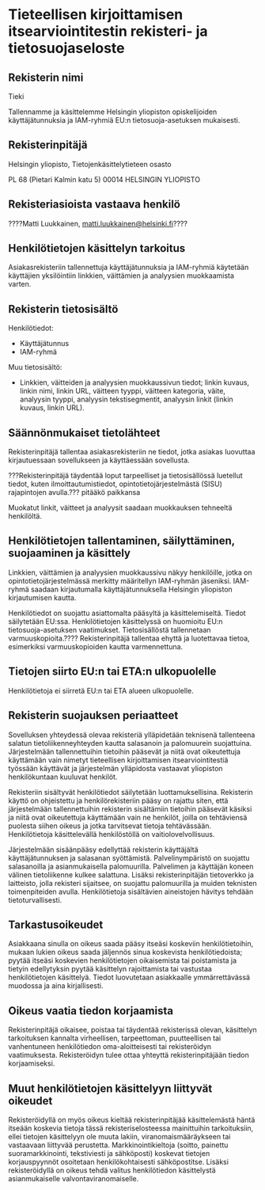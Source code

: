 # Tieteellisen kirjoittamisen itsearviointitestin rekisteri- ja tietosuojaseloste

## Rekisterin nimi

Tieki

Tallennamme ja käsittelemme Helsingin yliopiston opiskelijoiden käyttäjätunnuksia ja IAM-ryhmiä EU:n tietosuoja-asetuksen mukaisesti.

## Rekisterinpitäjä

Helsingin yliopisto, Tietojenkäsittelytieteen osasto

PL 68 (Pietari Kalmin katu 5)
00014 HELSINGIN YLIOPISTO

## Rekisteriasioista vastaava henkilö

????Matti Luukkainen, matti.luukkainen@helsinki.fi????

## Henkilötietojen käsittelyn tarkoitus

Asiakasrekisteriin tallennettuja käyttäjätunnuksia ja IAM-ryhmiä käytetään käyttäjien yksilöintiin linkkien, väittämien ja analyysien muokkaamista varten.

## Rekisterin tietosisältö

Henkilötiedot:

* Käyttäjätunnus
* IAM-ryhmä

Muu tietosisältö:

* Linkkien, väitteiden ja analyysien muokkaussivun tiedot; linkin kuvaus, linkin nimi, linkin URL, väitteen tyyppi, väitteen kategoria, väite, analyysin tyyppi, analyysin tekstisegmentit, analyysin linkit (linkin kuvaus, linkin URL).

## Säännönmukaiset tietolähteet

Rekisterinpitäjä tallentaa asiakasrekisteriin ne tiedot, jotka asiakas luovuttaa kirjautuessaan sovellukseen ja käyttäessään sovellusta.

???Rekisterinpitäjä täydentää loput tarpeelliset ja tietosisällössä luetellut tiedot, kuten ilmoittautumistiedot, opintotietojärjestelmästä (SISU) rajapintojen avulla.??? pitääkö paikkansa

Muokatut linkit, väitteet ja analyysit saadaan muokkauksen tehneeltä henkilöltä.

## Henkilötietojen tallentaminen, säilyttäminen, suojaaminen ja käsittely

Linkkien, väittämien ja analyysien muokkaussivu näkyy henkilöille, jotka on opintotietojärjestelmässä merkitty määritellyn IAM-ryhmän jäseniksi. IAM-ryhmä saadaan kirjautumalla käyttäjätunnuksella Helsingin yliopiston kirjautumisen kautta.

Henkilötiedot on suojattu asiattomalta pääsyltä ja käsittelemiseltä. Tiedot säilytetään EU:ssa. Henkilötietojen käsittelyssä on huomioitu EU:n tietosuoja-asetuksen vaatimukset. Tietosisällöstä tallennetaan varmuuskopioita.???? Rekisterinpitäjä tallentaa ehyttä ja luotettavaa tietoa, esimerkiksi varmuuskopioiden kautta varmennettuna.

## Tietojen siirto EU:n tai ETA:n ulkopuolelle

Henkilötietoja ei siirretä EU:n tai ETA alueen ulkopuolelle.

## Rekisterin suojauksen periaatteet

Sovelluksen yhteydessä olevaa rekisteriä ylläpidetään teknisenä tallenteena salatun tietoliikenneyhteyden kautta salasanoin ja palomuurein suojattuina.
Järjestelmään tallennettuihin tietoihin pääsevät ja niitä ovat oikeutettuja käyttämään vain nimetyt tieteellisen kirjoittamisen itsearviointitestiä työssään käyttävät ja järjestelmän ylläpidosta vastaavat yliopiston henkilökuntaan kuuluvat henkilöt.

Rekisteriin sisältyvät henkilötiedot säilytetään luottamuksellisina. Rekisterin käyttö on ohjeistettu ja henkilörekisteriin pääsy on rajattu siten, että järjestelmään tallennettuihin rekisterin sisältämiin tietoihin pääsevät käsiksi ja niitä ovat oikeutettuja käyttämään vain ne henkilöt, joilla on tehtäviensä puolesta siihen oikeus ja jotka tarvitsevat tietoja tehtävässään. Henkilötietoja käsittelevällä henkilöstöllä on vaitiolovelvollisuus.

Järjestelmään sisäänpääsy edellyttää rekisterin käyttäjältä käyttäjätunnuksen ja salasanan syöttämistä. Palvelinympäristö on suojattu salasanoilla ja asianmukaisella palomuurilla. Palvelimen ja käyttäjän koneen välinen tietoliikenne kulkee salattuna. Lisäksi rekisterinpitäjän tietoverkko ja laitteisto, jolla rekisteri sijaitsee, on suojattu palomuurilla ja muiden teknisten toimenpiteiden avulla. Henkilötietoja sisältävien aineistojen hävitys tehdään tietoturvallisesti.

## Tarkastusoikeudet

Asiakkaana sinulla on oikeus saada pääsy itseäsi koskeviin henkilötietoihin, mukaan lukien oikeus saada jäljennös sinua koskevista henkilötiedoista; pyytää itseäsi koskevien henkilötietojen oikaisemista tai poistamista ja tietyin edellytyksin pyytää käsittelyn rajoittamista tai vastustaa henkilötietojen käsittelyä. Tiedot luovutetaan asiakkaalle ymmärrettävässä muodossa ja aina kirjallisesti.

## Oikeus vaatia tiedon korjaamista

Rekisterinpitäjä oikaisee, poistaa tai täydentää rekisterissä olevan, käsittelyn tarkoituksen kannalta virheellisen, tarpeettoman, puutteellisen tai vanhentuneen henkilötiedon oma-aloitteisesti tai rekisteröidyn vaatimuksesta. Rekisteröidyn tulee ottaa yhteyttä rekisterinpitäjään tiedon korjaamiseksi.

## Muut henkilötietojen käsittelyyn liittyvät oikeudet

Rekisteröidyllä on myös oikeus kieltää rekisterinpitäjää käsittelemästä häntä itseään koskevia tietoja tässä rekisteriselosteessa mainittuihin tarkoituksiin, ellei tietojen käsittelyyn ole muuta lakiin, viranomaismääräykseen tai vastaavaan liittyvää perustetta. Markkinointikieltoja (soitto, painettu suoramarkkinointi, tekstiviesti ja sähköposti) koskevat tietojen korjauspyynnöt osoitetaan henkilökohtaisesti sähköpostitse. Lisäksi rekisteröidyllä on oikeus tehdä valitus henkilötiedon käsittelystä asianmukaiselle valvontaviranomaiselle.
